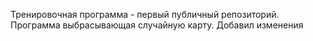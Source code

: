 Тренировочная программа - первый публичный репозиторий. Программа выбрасывающая случайную карту.
Добавил изменения